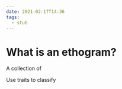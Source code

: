 ```yaml
---
date: 2021-02-17T14:36
tags: 
  - stub
---
```


# What is an ethogram?

A collection of <c917a589> 

Use traits to classify
